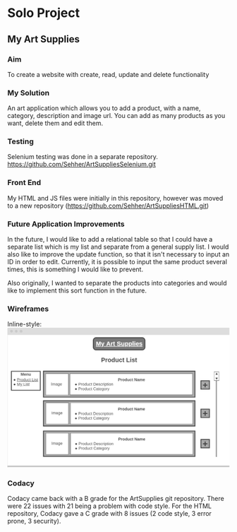 # Solo Project
## My Art Supplies

### Aim
To create a website with create, read, update and delete functionality 

### My Solution
An art application which allows you to add a product, with a name, category, description and image url. You can add as many products as you want, delete them and edit them.

### Testing
Selenium testing was done in a separate repository.
<https://github.com/Sehher/ArtSuppliesSelenium.git>

### Front End 
My HTML and JS files were initially in this repository, however was moved to a new repository (<https://github.com/Sehher/ArtSuppliesHTML.git>)

### Future Application Improvements
In the future, I would like to add a relational table so that I could have a separate list which is my list and separate from a general supply list. I would also like to improve the update function, so that it isn't necessary to input an ID in order to edit. Currently, it is possible to input the same product several times, this is something I would like to prevent.

Also originally, I wanted to separate the products into categories and would like to implement this sort function in the future.

### Wireframes

Inline-style: 
![alt text](https://github.com/Sehher/ArtSupplies/blob/master/Images/wireframe1.png)

### Codacy

Codacy came back with a B grade for the ArtSupplies git repository. There were 22 issues with 21 being a problem with code style.
For the HTML repository, Codacy gave a C grade with 8 issues (2 code style, 3 error prone, 3 security).
